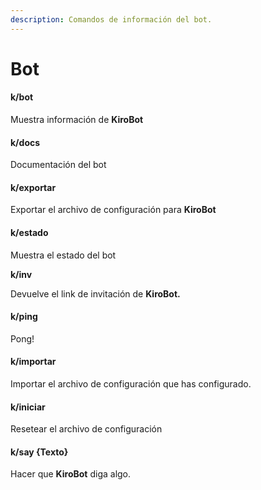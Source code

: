```yaml
---
description: Comandos de información del bot.
---
```


# Bot

#### k/bot

Muestra información de **KiroBot**

#### k/docs

Documentación del bot

#### k/exportar

Exportar el archivo de configuración para **KiroBot**

#### k/estado

Muestra el estado del bot

**k/inv**

Devuelve el link de invitación de **KiroBot.**

#### k/ping

Pong!

#### k/importar

Importar el archivo de configuración que has configurado.

#### k/iniciar

Resetear el archivo de configuración

#### k/say {Texto}

Hacer que **KiroBot** diga algo.

